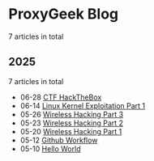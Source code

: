 # ProxyGeek Blog

7 articles in total

## 2025

7 articles in total

- 06-28 [CTF HackTheBox](https://Pr0xyG33k.github.io/development/_hackthebox/machines/artificial/ "2025-06-28 17:15:55")
- 06-14 [Linux Kernel Exploitation Part 1](https://Pr0xyG33k.github.io/posts/kernel01/ "2025-06-14 07:20:10")
- 05-26 [Wireless Hacking Part 3](https://Pr0xyG33k.github.io/posts/wireless03/ "2025-05-26 17:05:48")
- 05-23 [Wireless Hacking Part 2](https://Pr0xyG33k.github.io/posts/wireless02/ "2025-05-23 08:50:15")
- 05-20 [Wireless Hacking Part 1](https://Pr0xyG33k.github.io/posts/wireless01/ "2025-05-20 10:48:10")
- 05-12 [Github Workflow](https://Pr0xyG33k.github.io/posts/github/ "2025-05-12 18:26:49")
- 05-10 [Hello World](https://Pr0xyG33k.github.io/posts/hello-world/ "2025-05-10 02:47:00")
